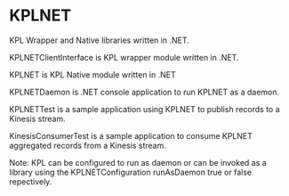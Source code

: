 # KPLNET
KPL Wrapper and Native libraries written in .NET.

KPLNETClientInterface is KPL wrapper module written in .NET.

KPLNET is KPL Native module written in .NET

KPLNETDaemon is .NET console application to run KPLNET as a daemon.

KPLNETTest is a sample application using KPLNET to publish records to a Kinesis stream.

KinesisConsumerTest is a sample application to consume KPLNET aggregated records from a Kinesis stream.

Note:
KPL can be configured to run as daemon or can be invoked as a library using the KPLNETConfiguration runAsDaemon true or false repectively.
